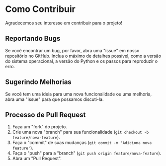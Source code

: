 # Como Contribuir

Agradecemos seu interesse em contribuir para o projeto!

## Reportando Bugs

Se você encontrar um bug, por favor, abra uma "issue" em nosso repositório no GitHub. Inclua o máximo de detalhes possível, como a versão do sistema operacional, a versão do Python e os passos para reproduzir o erro.

## Sugerindo Melhorias

Se você tem uma ideia para uma nova funcionalidade ou uma melhoria, abra uma "issue" para que possamos discuti-la.

## Processo de Pull Request

1.  Faça um "fork" do projeto.
2.  Crie uma nova "branch" para sua funcionalidade (`git checkout -b feature/nova-feature`).
3.  Faça o "commit" de suas mudanças (`git commit -m 'Adiciona nova feature'`).
4.  Faça o "push" para a "branch" (`git push origin feature/nova-feature`).
5.  Abra um "Pull Request".
